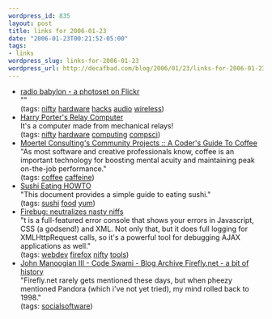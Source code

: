 ```yaml
--- 
wordpress_id: 835
layout: post
title: links for 2006-01-23
date: "2006-01-23T00:21:52-05:00"
tags: 
- links
wordpress_slug: links-for-2006-01-23
wordpress_url: http://decafbad.com/blog/2006/01/23/links-for-2006-01-23
---
```

<ul class="delicious">
	<li>
		<div class="delicious-link"><a href="http://www.flickr.com/photos/andy_m/sets/1791706/">radio babylon - a photoset on Flickr</a></div>
		<div class="delicious-extended">""</div>
		<div class="delicious-tags">(tags: <a href="http://del.icio.us/deusx/nifty">nifty</a> <a href="http://del.icio.us/deusx/hardware">hardware</a> <a href="http://del.icio.us/deusx/hacks">hacks</a> <a href="http://del.icio.us/deusx/audio">audio</a> <a href="http://del.icio.us/deusx/wireless">wireless</a>)</div>
	</li>
	<li>
		<div class="delicious-link"><a href="http://www.cs.pdx.edu/~harry/Relay/index.html">Harry Porter's Relay Computer</a></div>
		<div class="delicious-extended">It's a computer made from mechanical relays!</div>
		<div class="delicious-tags">(tags: <a href="http://del.icio.us/deusx/nifty">nifty</a> <a href="http://del.icio.us/deusx/hardware">hardware</a> <a href="http://del.icio.us/deusx/computing">computing</a> <a href="http://del.icio.us/deusx/compsci">compsci</a>)</div>
	</li>
	<li>
		<div class="delicious-link"><a href="http://community.moertel.com/ss/space/A+Coder's+Guide+To+Coffee">Moertel Consulting's Community Projects :: A Coder's Guide To Coffee</a></div>
		<div class="delicious-extended">"As most software and creative professionals know, coffee is an important technology for boosting mental acuity and maintaining peak on-the-job performance."</div>
		<div class="delicious-tags">(tags: <a href="http://del.icio.us/deusx/coffee">coffee</a> <a href="http://del.icio.us/deusx/caffeine">caffeine</a>)</div>
	</li>
	<li>
		<div class="delicious-link"><a href="http://eugeneciurana.com/musings/sushi-eating-HOWTO.html">Sushi Eating HOWTO</a></div>
		<div class="delicious-extended">"This document provides a simple guide to eating sushi."</div>
		<div class="delicious-tags">(tags: <a href="http://del.icio.us/deusx/sushi">sushi</a> <a href="http://del.icio.us/deusx/food">food</a> <a href="http://del.icio.us/deusx/yum">yum</a>)</div>
	</li>
	<li>
		<div class="delicious-link"><a href="http://times.usefulinc.com/2006/01/22-firebug">Firebug: neutralizes nasty niffs</a></div>
		<div class="delicious-extended">"t is a full-featured error console that shows your errors in Javascript, CSS (a godsend!) and XML. Not only that, but it does full logging for XMLHttpRequest calls, so it's a powerful tool for debugging AJAX applications as well."</div>
		<div class="delicious-tags">(tags: <a href="http://del.icio.us/deusx/webdev">webdev</a> <a href="http://del.icio.us/deusx/firefox">firefox</a> <a href="http://del.icio.us/deusx/nifty">nifty</a> <a href="http://del.icio.us/deusx/tools">tools</a>)</div>
	</li>
	<li>
		<div class="delicious-link"><a href="http://codeswami.com/2006/01/19/fireflynet-a-bit-of-history/">John Manoogian III - Code Swami - Blog Archive  Firefly.net - a bit of history</a></div>
		<div class="delicious-extended">"Firefly.net rarely gets mentioned these days, but when pheezy mentioned Pandora (which i've not yet tried), my mind rolled back to 1998."</div>
		<div class="delicious-tags">(tags: <a href="http://del.icio.us/deusx/socialsoftware">socialsoftware</a>)</div>
	</li>
</ul>
